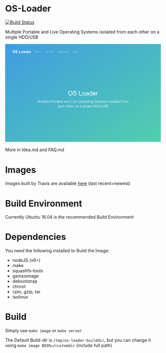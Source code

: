 # OS-Loader
[![Build Status](https://travis-ci.org/mkg20001/os-loader.svg?branch=master)](https://travis-ci.org/mkg20001/os-loader)

Multiple Portable and Live Operating Systems isolated from each other on a single HDD/USB

![Screenshot](/OS-Loader.png?raw=true)

More in Idea.md and FAQ.md

# Images
Images built by Travis are available [here](https://os-loader.mkg20001.sytes.net/?C=M;O=D) (last recent=newest)

# Build Environment
Currently Ubuntu 16.04 is the recommended Build Environment

# Dependencies
You need the following installed to Build the Image:
 - nodeJS (v6+)
 - make
 - squashfs-tools
 - genisoimage
 - debootstrap
 - chroot
 - cpio, gzip, tar
 - isolinux

# Build
Simply use ```make image``` or ```make server```

The Default Build-dir is ```/tmp/os-loader-builddir```, but you can change it using ```make image BDIR=/customdir``` (include full path)
